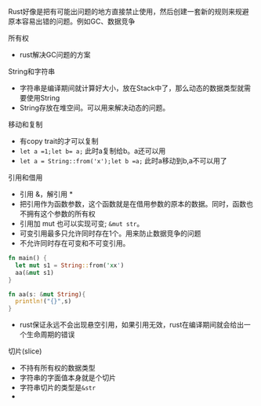 Rust好像是把有可能出问题的地方直接禁止使用，然后创建一套新的规则来规避原本容易出错的问题。例如GC、数据竞争



所有权 
  * rust解决GC问题的方案

String和字符串
  * 字符串是编译期间就计算好大小，放在Stack中了，那么动态的数据类型就需要使用String
  * String存放在堆空间。可以用来解决动态的问题。

移动和复制 
  * 有copy trait的才可以复制
  * `let a =1;let b= a;` 此时a复制给b。a还可以用
  * `let a = String::from('x');let b =a;` 此时a移动到b,a不可以用了

引用和借用

  * 引用 &，解引用 *
  * 把引用作为函数参数，这个函数就是在借用参数的原本的数据。同时，函数也不拥有这个参数的所有权
  * 引用加 mut 也可以实现可变; `&mut str`。 
  * 可变引用最多只允许同时存在1个。用来防止数据竞争的问题
  * 不允许同时存在可变和不可变引用。
```rust
fn main() {
  let mut s1 = String::from('xx')
  aa(&mut s1) 
}

fn aa(s: &mut String){
  println!("{}",s)
}
```
  * rust保证永远不会出现悬空引用，如果引用无效，rust在编译期间就会给出一个生命周期的错误

切片(slice)
  * 不持有所有权的数据类型
  * 字符串的字面值本身就是个切片
  * 字符串切片的类型是`&str`
  * 